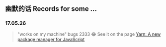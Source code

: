 ## 幽默的话 Records for some ...


### 17.05.26
> "works on my machine" bugs
2333 😂
See it on the page [Yarn: A new package manager for JavaScript](https://code.facebook.com/posts/1840075619545360)